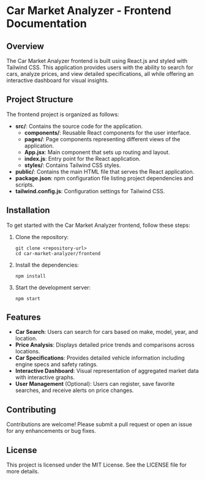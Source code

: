 # Car Market Analyzer - Frontend Documentation

## Overview
The Car Market Analyzer frontend is built using React.js and styled with Tailwind CSS. This application provides users with the ability to search for cars, analyze prices, and view detailed specifications, all while offering an interactive dashboard for visual insights.

## Project Structure
The frontend project is organized as follows:

- **src/**: Contains the source code for the application.
  - **components/**: Reusable React components for the user interface.
  - **pages/**: Page components representing different views of the application.
  - **App.jsx**: Main component that sets up routing and layout.
  - **index.js**: Entry point for the React application.
  - **styles/**: Contains Tailwind CSS styles.
- **public/**: Contains the main HTML file that serves the React application.
- **package.json**: npm configuration file listing project dependencies and scripts.
- **tailwind.config.js**: Configuration settings for Tailwind CSS.

## Installation
To get started with the Car Market Analyzer frontend, follow these steps:

1. Clone the repository:
   ```
   git clone <repository-url>
   cd car-market-analyzer/frontend
   ```

2. Install the dependencies:
   ```
   npm install
   ```

3. Start the development server:
   ```
   npm start
   ```

## Features
- **Car Search**: Users can search for cars based on make, model, year, and location.
- **Price Analysis**: Displays detailed price trends and comparisons across locations.
- **Car Specifications**: Provides detailed vehicle information including engine specs and safety ratings.
- **Interactive Dashboard**: Visual representation of aggregated market data with interactive graphs.
- **User Management** (Optional): Users can register, save favorite searches, and receive alerts on price changes.

## Contributing
Contributions are welcome! Please submit a pull request or open an issue for any enhancements or bug fixes.

## License
This project is licensed under the MIT License. See the LICENSE file for more details.